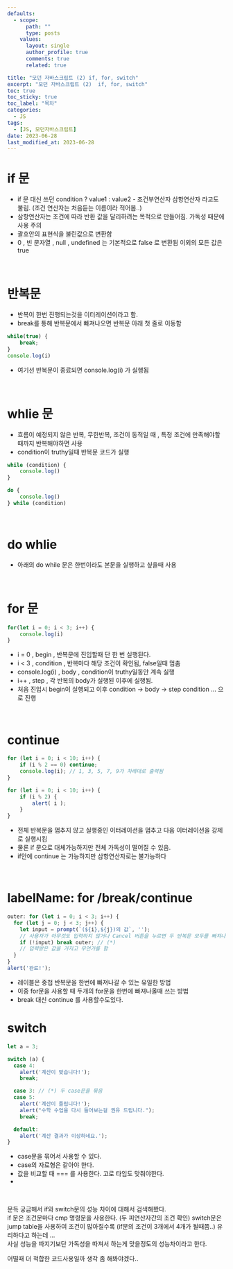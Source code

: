 ```yaml
---
defaults:
  - scope:
      path: ""
      type: posts
    values:
      layout: single
      author_profile: true
      comments: true
      related: true

title: "모던 자바스크립트 (2) if, for, switch"
excerpt: "모던 자바스크립트 (2)  if, for, switch"
toc: true
toc_sticky: true
toc_label: "목차"
categories:
  - JS 
tags:
  - [JS, 모던자바스크립트]
date: 2023-06-28
last_modified_at: 2023-06-28
---
```

# if 문 
- if 문 대신 쓰던  condition ? value1 : value2 - 조건부연산자 삼항연산자 라고도 불림. (조건 연산자는 처음듣는 이름이라 적어봄..)
- 삼항연산자는 조건에 따라 반환 값을 달리하려는 목적으로 만들어짐. 가독성 때문에 사용 주의 
- 괄호안의 표현식을 불린값으로 변환함
- 0 , 빈 문자열 , null , undefined 는 기본적으로 false 로 변환됨 이외의 모든 값은 true

&nbsp; 

# 반복문
- 반복이 한번 진행되는것을 이터레이션이라고 함.
- break를 통해 반복문에서 빠져나오면 반복문 아래 첫 줄로 이동함 

```js
while(true) {
    break;
}
console.log(i)
```
- 여기선 반복문이 종료되면 console.log(i) 가 실행됨   

&nbsp; 

# whlie 문
- 흐름이 예정되지 않은 반복, 무한반복, 조건이 동적일 때 , 특정 조건에 만족해야할때까지 반복해야하면 사용
- condition이 truthy일때 반복문 코드가 실행
```js
while (condition) {
    console.log()
}

do {
    console.log()
} while (condition)
``` 
  
&nbsp;  

# do whlie
- 아래의 do while 문은 한번이라도 본문을 실행하고 싶을때 사용
  
&nbsp;  

# for 문
```js
for(let i = 0; i < 3; i++) {
    console.log(i)
}
```
- i = 0 , begin , 반복문에 진입할때 단 한 번 실행된다.
- i < 3 , condition , 반복마다 해당 조건이 확인됨, false일때 멈춤
- console.log(i) , body , condition이 truthy일동안 계속 실행
- i++ , step , 각 반복의 body가 실행된 이후에 실행됨.
- 처음 진입시 begin이 실행되고 이후 condition -> body -> step condition ... 으로 진행   
  

&nbsp; 


# continue 
```js
for (let i = 0; i < 10; i++) {
    if (i % 2 == 0) continue;
    console.log(i); // 1, 3, 5, 7, 9가 차례대로 출력됨
}

for (let i = 0; i < 10; i++) {
    if (i % 2) {
        alert( i );
    }
}
```
- 전체 반복문을 멈추지 않고 실행중인 이터레이션을 멈추고 다음 이터레이션을 강제로 실행시킴 
- 물론 if 문으로 대체가능하지만 전체 가독성이 떨어질 수 있음. 
- if안에 continue 는 가능하지만 삼항연산자로는 불가능하다 

&nbsp;


# labelName: for /break/continue 
```js
outer: for (let i = 0; i < 3; i++) {
  for (let j = 0; j < 3; j++) {
    let input = prompt(`(${i},${j})의 값`, '');
    // 사용자가 아무것도 입력하지 않거나 Cancel 버튼을 누르면 두 반복문 모두를 빠져나옵니다.
    if (!input) break outer; // (*)
    // 입력받은 값을 가지고 무언가를 함
  }
}
alert('완료!');
```
- 레이블은 중첩 반복문을 한번에 빠져나갈 수 있는 유일한 방법 
- 이중 for문을 사용할 때 두개의 for문을 한번에 빠져나올때 쓰는 방법 
- break 대신 continue 를 사용할수도있다.

# switch
```js
let a = 3;

switch (a) {
  case 4:
    alert('계산이 맞습니다!');
    break;

  case 3: // (*) 두 case문을 묶음
  case 5:
    alert('계산이 틀립니다!');
    alert("수학 수업을 다시 들어보는걸 권유 드립니다.");
    break;

  default:
    alert('계산 결과가 이상하네요.');
}
```
- case문을 묶어서 사용할 수 있다.
- case의 자료형은 같아야 한다.
- 값을 비교할 때 === 를 사용한다. 고로 타입도 맞춰야한다.
- 

&nbsp;

  
문득 궁금해서 if와 switch문의 성능 차이에 대해서 검색해봤다.  
if 문은 조건문마다 cmp 명령문을 사용한다. (두 피연산자간의 조건 확인) 
switch문은 jump table을 사용하여 조건이 많아질수록 (if문의 조건이 3개에서 4개가 될때쯤..) 유리하다고 하는데 ...   
사실 성능을 따지기보단 가독성을 따져서 하는게 맞을정도의 성능차이라고 한다.  
  
어떨때 더 적합한 코드사용일까 생각 좀 해봐야겠다..    

